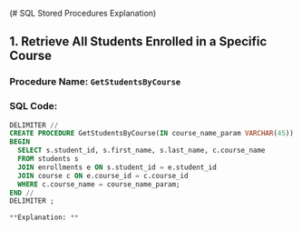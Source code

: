 (# SQL Stored Procedures Explanation)

## 1. Retrieve All Students Enrolled in a Specific Course

### Procedure Name: `GetStudentsByCourse`

### SQL Code:
```sql
DELIMITER //
CREATE PROCEDURE GetStudentsByCourse(IN course_name_param VARCHAR(45))
BEGIN
  SELECT s.student_id, s.first_name, s.last_name, c.course_name
  FROM students s
  JOIN enrollments e ON s.student_id = e.student_id
  JOIN course c ON e.course_id = c.course_id
  WHERE c.course_name = course_name_param;
END //
DELIMITER ;

**Explanation: **
